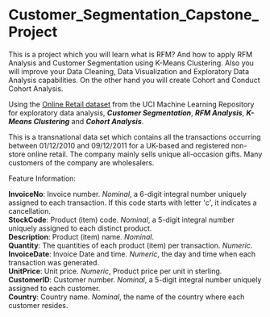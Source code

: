 # Customer_Segmentation_Capstone_Project

This is a project which you will learn what is RFM? And how to apply RFM Analysis and Customer Segmentation using K-Means Clustering. Also you will improve your Data Cleaning, Data Visualization and Exploratory Data Analysis capabilities. On the other hand you will create Cohort and Conduct Cohort Analysis. 

Using the [Online Retail dataset](https://archive.ics.uci.edu/ml/datasets/Online+Retail) from the UCI Machine Learning Repository for exploratory data analysis, ***Customer Segmentation***, ***RFM Analysis***, ***K-Means Clustering*** and ***Cohort Analysis***.

This is a transnational data set which contains all the transactions occurring between 01/12/2010 and 09/12/2011 for a UK-based and registered non-store online retail. The company mainly sells unique all-occasion gifts. Many customers of the company are wholesalers.

Feature Information:

**InvoiceNo**: Invoice number. *Nominal*, a 6-digit integral number uniquely assigned to each transaction. If this code starts with letter 'c', it indicates a cancellation. 
<br>
**StockCode**: Product (item) code. *Nominal*, a 5-digit integral number uniquely assigned to each distinct product.
<br>
**Description**: Product (item) name. *Nominal*. 
<br>
**Quantity**: The quantities of each product (item) per transaction. *Numeric*.
<br>
**InvoiceDate**: Invoice Date and time. *Numeric*, the day and time when each transaction was generated.
<br>
**UnitPrice**: Unit price. *Numeric*, Product price per unit in sterling.
<br>
**CustomerID**: Customer number. *Nominal*, a 5-digit integral number uniquely assigned to each customer.
<br>
**Country**: Country name. *Nominal*, the name of the country where each customer resides.

